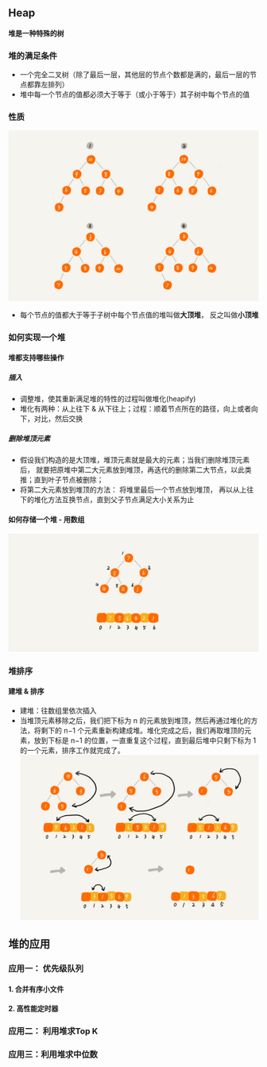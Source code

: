 ## Heap

**堆是一种特殊的树**

### 堆的满足条件
- 一个完全二叉树（除了最后一层，其他层的节点个数都是满的，最后一层的节点都靠左排列）
- 堆中每一个节点的值都必须大于等于（或小于等于）其子树中每个节点的值

### 性质
![image](image/heap_1.jpg)
- 每个节点的值都大于等于子树中每个节点值的堆叫做**大顶堆**， 反之叫做**小顶堆**

### 如何实现一个堆

#### 堆都支持哪些操作
##### 插入
- 调整堆，使其重新满足堆的特性的过程叫做堆化(heapify)
- 堆化有两种：从上往下 & 从下往上；过程：顺着节点所在的路径，向上或者向下，对比，然后交换

##### 删除堆顶元素
- 假设我们构造的是大顶堆，堆顶元素就是最大的元素；当我们删除堆顶元素后， 就要把原堆中第二大元素放到堆顶，再迭代的删除第二大节点，以此类推；直到叶子节点被删除；
- 将第二大元素放到堆顶的方法： 将堆里最后一个节点放到堆顶， 再以从上往下的堆化方法互换节点，直到父子节点满足大小关系为止

#### 如何存储一个堆 - 用数组  
![image](image/heap_s.jpg)

### 堆排序
#### 建堆 & 排序
- 建堆：往数组里依次插入
- 当堆顶元素移除之后，我们把下标为 n 的元素放到堆顶，然后再通过堆化的方法，将剩下的 n−1 个元素重新构建成堆。堆化完成之后，我们再取堆顶的元素，放到下标是 n−1 的位置，一直重复这个过程，直到最后堆中只剩下标为 1 的一个元素，排序工作就完成了。
![image](image/heap_p.jpg)

## 堆的应用

### 应用一： 优先级队列

#### 1. 合并有序小文件
#### 2. 高性能定时器

### 应用二： 利用堆求Top K
### 应用三：利用堆求中位数




